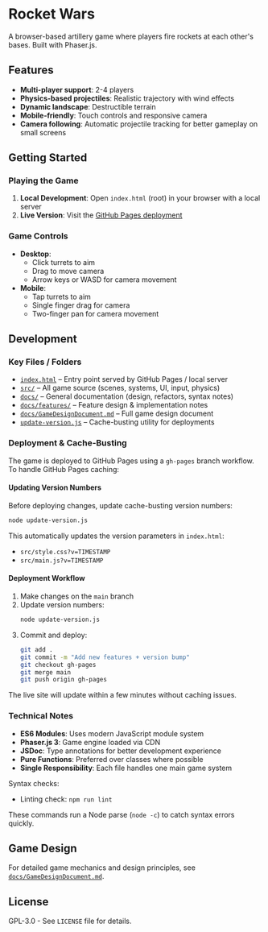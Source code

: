 # Rocket Wars

A browser-based artillery game where players fire rockets at each other's bases. Built with Phaser.js.

## Features

- **Multi-player support**: 2-4 players
- **Physics-based projectiles**: Realistic trajectory with wind effects
- **Dynamic landscape**: Destructible terrain
- **Mobile-friendly**: Touch controls and responsive camera
- **Camera following**: Automatic projectile tracking for better gameplay on small screens

## Getting Started

### Playing the Game

1. **Local Development**: Open `index.html` (root) in your browser with a local server
2. **Live Version**: Visit the [GitHub Pages deployment](https://philgeorge.github.io/rocket-wars/)

### Game Controls

- **Desktop**: 
  - Click turrets to aim
  - Drag to move camera
  - Arrow keys or WASD for camera movement
- **Mobile**: 
  - Tap turrets to aim
  - Single finger drag for camera
  - Two-finger pan for camera movement

## Development

### Key Files / Folders

- [`index.html`](./index.html) – Entry point served by GitHub Pages / local server
- [`src/`](./src) – All game source (scenes, systems, UI, input, physics)
- [`docs/`](./docs) – General documentation (design, refactors, syntax notes)
- [`docs/features/`](./docs/features) – Feature design & implementation notes
- [`docs/GameDesignDocument.md`](./docs/GameDesignDocument.md) – Full game design document
- [`update-version.js`](./update-version.js) – Cache-busting utility for deployments

### Deployment & Cache-Busting

The game is deployed to GitHub Pages using a `gh-pages` branch workflow. To handle GitHub Pages caching:

#### Updating Version Numbers

Before deploying changes, update cache-busting version numbers:

```bash
node update-version.js
```

This automatically updates the version parameters in `index.html`:
- `src/style.css?v=TIMESTAMP`
- `src/main.js?v=TIMESTAMP`

#### Deployment Workflow

1. Make changes on the `main` branch
2. Update version numbers:
   ```bash
   node update-version.js
   ```
3. Commit and deploy:
   ```bash
   git add .
   git commit -m "Add new features + version bump"
   git checkout gh-pages
   git merge main
   git push origin gh-pages
   ```

The live site will update within a few minutes without caching issues.

### Technical Notes

- **ES6 Modules**: Uses modern JavaScript module system
- **Phaser.js 3**: Game engine loaded via CDN
- **JSDoc**: Type annotations for better development experience
- **Pure Functions**: Preferred over classes where possible
- **Single Responsibility**: Each file handles one main game system

Syntax checks:

- Linting check: `npm run lint`

These commands run a Node parse (`node -c`) to catch syntax errors quickly.

## Game Design

For detailed game mechanics and design principles, see [`docs/GameDesignDocument.md`](./docs/GameDesignDocument.md).

## License

GPL-3.0 - See `LICENSE` file for details.
